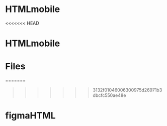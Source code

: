 # HTMLmobile
<<<<<<< HEAD
# HTMLmobile
# Files
=======
>>>>>>> 3132f01046006300975d26971b3dbcfc550ae48e
# figmaHTML
